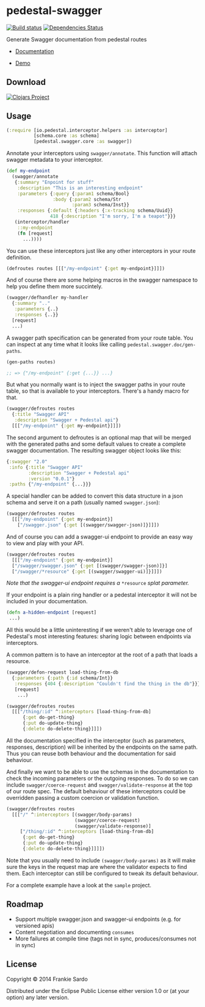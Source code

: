 # pedestal-swagger

[![Build status](https://circleci.com/gh/frankiesardo/pedestal-swagger.svg?style=shield)](https://circleci.com/gh/frankiesardo/pedestal-swagger) [![Dependencies Status](http://jarkeeper.com/frankiesardo/pedestal-swagger/status.png)](http://jarkeeper.com/frankiesardo/pedestal-swagger)

Generate Swagger documentation from pedestal routes

- [Documentation](http://frankiesardo.github.io/pedestal-swagger/)

- [Demo](https://pedestal-swagger.herokuapp.com)

## Download

[![Clojars Project](http://clojars.org/frankiesardo/pedestal-swagger/latest-version.svg)](http://clojars.org/frankiesardo/pedestal-swagger)

## Usage

```clj
(:require [io.pedestal.interceptor.helpers :as interceptor]
          [schema.core :as schema]
          [pedestal.swagger.core :as swagger])
```

Annotate your interceptors using `swagger/annotate`. This function will attach swagger metadata to your interceptor.

```clj
(def my-endpoint
  (swagger/annotate
   {:summary "Enpoint for stuff"
    :description "This is an interesting endpoint"
    :parameters {:query {:param1 schema/Bool}
                 :body {:param2 schema/Str
                        :param3 schema/Inst}}
    :responses {:default {:headers {:x-tracking schema/Uuid}}
                418 {:description "I'm sorry, I'm a teapot"}}}
   (interceptor/handler
    ::my-endpoint
    (fn [request]
      ...))))
```

You can use these interceptors just like any other interceptors in your route definition.

```clj
(defroutes routes [[["/my-endpoint" {:get my-endpoint}]]])
```

And of course there are some helping macros in the swagger namespace to help you define them more succintely.

```clj
(swagger/defhandler my-handler
  {:summary ".."
   :parameters {..}
   :responses {..}}
  [request]
  ...)
```

A swagger path specification can be generated from your route table. You can inspect at any time what it looks like calling `pedestal.swagger.doc/gen-paths`.

```clj
(gen-paths routes)

;; => {"/my-endpoint" {:get {...}} ...}
```

But what you normally want is to inject the swagger paths in your route table, so that is available to your interceptors. There's a handy macro for that.

```clj
(swagger/defroutes routes
  {:title "Swagger API"
   :description "Swagger + Pedestal api"}
  [[["/my-endpoint" {:get my-endpoint}]]])
```

The second argument to defroutes is an optional map that will be merged with the generated paths and some default values to create a complete swagger documentation. The resulting swagger object looks like this:

```clj
{:swagger "2.0"
 :info {:title "Swagger API"
        :description "Swagger + Pedestal api"
        :version "0.0.1"}
 :paths {"/my-endpoint" {...}}}
```

A special handler can be added to convert this data structure in a json schema and serve it on a path (usually named `swagger.json`):

```clj
(swagger/defroutes routes
  [[["/my-endpoint" {:get my-endpoint}]
    ["/swagger.json" {:get [(swagger/swagger-json)]}]]])
```

And of course you can add a swagger-ui endpoint to provide an easy way to view and play with your API.

```clj
(swagger/defroutes routes
  [[["/my-endpoint" {:get my-endpoint}]
  ["/swagger/swagger.json" {:get [(swagger/swagger-json)]}]
  ["/swagger/*resource" {:get [(swagger/swagger-ui)]}]]])
```

_Note that the swagger-ui endpoint requires a_ `*resource` _splat parameter._

If your endpoint is a plain ring handler or a pedestal interceptor it will not be included in your documentation.

```clj
(defn a-hidden-endpoint [request]
 ...)
```

All this would be a little uninteresting if we weren't able to leverage one of Pedestal's most interesting features: sharing logic between endpoints via interceptors.

A common pattern is to have an interceptor at the root of a path that loads a resource.

```clj
(swagger/defon-request load-thing-from-db
  {:parameters {:path {:id schema/Int}}
   :responses {404 {:description "Couldn't find the thing in the db"}}}
   [request]
    ...)

(swagger/defroutes routes
  [[["/thing/:id" ^:interceptors [load-thing-from-db]
      {:get do-get-thing}
      {:put do-update-thing}
      {:delete do-delete-thing}]]])
```
All the documentation specified in the interceptor (such as parameters, responses, description) will be inherited by the endpoints on the same path. Thus you can reuse both behaviour and the documentation for said behaviour.

And finally we want to be able to use the schemas in the documentation to check the incoming parameters or the outgoing responses. To do so we can include `swagger/coerce-request` and `swagger/validate-response` at the top of our route spec. The default behaviour of these interceptors could be overridden passing a custom coercion or validation function.

```clj
(swagger/defroutes routes
  [[["/" ^:interceptors [(swagger/body-params)
                         (swagger/coerce-request)
                         (swagger/validate-response)]
     ["/thing/:id" ^:interceptors [load-thing-from-db]
      {:get do-get-thing}
      {:put do-update-thing}
      {:delete do-delete-thing}]]]])
```

Note that you usually need to include `(swagger/body-params)` as it will make sure the keys in the request map are where the validator expects to find them. Each interceptor can still be configured to tweak its default behaviour.

For a complete example have a look at the `sample` project.


## Roadmap

- Support multiple swagger.json and swagger-ui endpoints (e.g. for versioned apis)
- Content negotiation and documenting `consumes`
- More failures at compile time (tags not in sync, produces/consumes not in sync)

## License

Copyright © 2014 Frankie Sardo

Distributed under the Eclipse Public License either version 1.0 or (at
your option) any later version.
